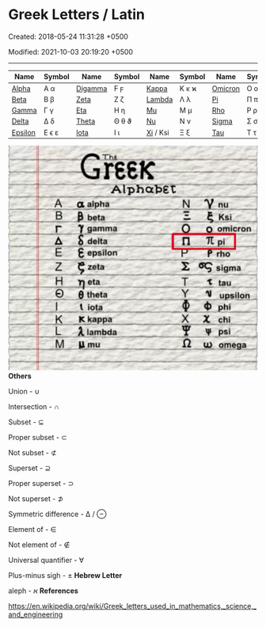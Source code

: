 # Greek Letters / Latin

Created: 2018-05-24 11:31:28 +0500

Modified: 2021-10-03 20:19:20 +0500

---

| **Name**                                                                                                                    | **Symbol** | **Name**                                                                                                                    | **Symbol** | **Name**                                                                                                                  | **Symbol** | **Name**                                                                                                                    | **Symbol** | **Name**                                                                                                                    | **Symbol** |
|--------|-------|---------|-------|--------|-------|--------|-------|-------|-------|
| [Alpha](https://en.wikipedia.org/wiki/Greek_letters_used_in_mathematics,_science,_and_engineering#%CE%91%CE%B1_(alpha))     | Α α        | [Digamma](https://en.wikipedia.org/wiki/Greek_letters_used_in_mathematics,_science,_and_engineering#%CF%9C%CF%9D_(digamma)) | Ϝ ϝ        | [Kappa](https://en.wikipedia.org/wiki/Greek_letters_used_in_mathematics,_science,_and_engineering#%CE%9A%CE%BA_(kappa))   | Κ κ ϰ      | [Omicron](https://en.wikipedia.org/wiki/Greek_letters_used_in_mathematics,_science,_and_engineering#%CE%9F%CE%BF_(omicron)) | Ο ο        | [Upsilon](https://en.wikipedia.org/wiki/Greek_letters_used_in_mathematics,_science,_and_engineering#%CE%A5%CF%85_(upsilon)) | Υ υ        |
| [Beta](https://en.wikipedia.org/wiki/Greek_letters_used_in_mathematics,_science,_and_engineering#%CE%92%CE%B2_(beta))       | Β β        | [Zeta](https://en.wikipedia.org/wiki/Greek_letters_used_in_mathematics,_science,_and_engineering#%CE%96%CE%B6_(zeta))       | Ζ ζ        | [Lambda](https://en.wikipedia.org/wiki/Greek_letters_used_in_mathematics,_science,_and_engineering#%CE%9B%CE%BB_(lambda)) | Λ λ        | [Pi](https://en.wikipedia.org/wiki/Greek_letters_used_in_mathematics,_science,_and_engineering#%CE%A0%CF%80_(pi))           | Π π ϖ      | [Phi](https://en.wikipedia.org/wiki/Greek_letters_used_in_mathematics,_science,_and_engineering#%CE%A6%CF%86_(phi))         | Φ ϕ φ      |
| [Gamma](https://en.wikipedia.org/wiki/Greek_letters_used_in_mathematics,_science,_and_engineering#%CE%93%CE%B3_(gamma))     | Γ γ        | [Eta](https://en.wikipedia.org/wiki/Greek_letters_used_in_mathematics,_science,_and_engineering#%CE%97%CE%B7_(eta))         | Η η        | [Mu](https://en.wikipedia.org/wiki/Greek_letters_used_in_mathematics,_science,_and_engineering#%CE%9C%CE%BC_(mu))         | Μ μ        | [Rho](https://en.wikipedia.org/wiki/Greek_letters_used_in_mathematics,_science,_and_engineering#%CE%A1%CF%81_(rho))         | Ρ ρ ϱ      | [Chi](https://en.wikipedia.org/wiki/Greek_letters_used_in_mathematics,_science,_and_engineering#%CE%A7%CF%87_(chi))         | Χ χ        |
| [Delta](https://en.wikipedia.org/wiki/Greek_letters_used_in_mathematics,_science,_and_engineering#%CE%94%CE%B4_(delta))     | Δ δ        | [Theta](https://en.wikipedia.org/wiki/Greek_letters_used_in_mathematics,_science,_and_engineering#%CE%98%CE%B8_(theta))     | Θ θ ϑ      | [Nu](https://en.wikipedia.org/wiki/Greek_letters_used_in_mathematics,_science,_and_engineering#%CE%9D%CE%BD_(nu))         | Ν ν        | [Sigma](https://en.wikipedia.org/wiki/Greek_letters_used_in_mathematics,_science,_and_engineering#%CE%A3%CF%83_(sigma))     | Σ σ ς      | [Psi](https://en.wikipedia.org/wiki/Greek_letters_used_in_mathematics,_science,_and_engineering#%CE%A8%CF%88_(psi))         | Ψ ψ        |
| [Epsilon](https://en.wikipedia.org/wiki/Greek_letters_used_in_mathematics,_science,_and_engineering#%CE%95%CE%B5_(epsilon)) | Ε ϵ ε      | [Iota](https://en.wikipedia.org/wiki/Greek_letters_used_in_mathematics,_science,_and_engineering#%CE%99%CE%B9_(iota))       | Ι ι        | [Xi](https://en.wikipedia.org/wiki/Greek_letters_used_in_mathematics,_science,_and_engineering#%CE%9E%CE%BE_(xi)) / Ksi   | Ξ ξ        | [Tau](https://en.wikipedia.org/wiki/Greek_letters_used_in_mathematics,_science,_and_engineering#%CE%A4%CF%84_(tau))         | Τ τ        | [Omega](https://en.wikipedia.org/wiki/Greek_letters_used_in_mathematics,_science,_and_engineering#%CE%A9%CF%89_(omega))     | Ω ω        |
![В Н О reek АЛрћаЪЁ beta тта delta epsiIon zeta eta theta iota К Кар lambda ти N Т пи ksi omicron sigma tau upsi!pvy---' х chi si п т а ](media/Greek-Letters---Latin-image1.png)
**Others**

Union - ∪

Intersection - **∩**

Subset - ⊆

Proper subset - ⊂

Not subset - ⊄

Superset - ⊇

Proper superset - ⊃

Not superset - ⊅

Symmetric difference - ∆ / ⊖

Element of - ∈

Not element of - ∉

Universal quantifier - ∀

Plus-minus sigh - ±
**Hebrew Letter**

aleph - א
**References**

<https://en.wikipedia.org/wiki/Greek_letters_used_in_mathematics,_science,_and_engineering>

